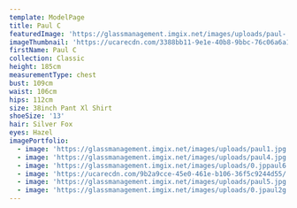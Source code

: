 ```yaml
---
template: ModelPage
title: Paul C
featuredImage: 'https://glassmanagement.imgix.net/images/uploads/paul-.jpg'
imageThumbnail: 'https://ucarecdn.com/3388bb11-9e1e-40b8-9bbc-76c06a6a105a/'
firstName: Paul C
collection: Classic
height: 185cm
measurementType: chest
bust: 109cm
waist: 106cm
hips: 112cm
size: 38inch Pant Xl Shirt
shoeSize: '13'
hair: Silver Fox
eyes: Hazel
imagePortfolio:
  - image: 'https://glassmanagement.imgix.net/images/uploads/paul1.jpg'
  - image: 'https://glassmanagement.imgix.net/images/uploads/paul4.jpg'
  - image: 'https://glassmanagement.imgix.net/images/uploads/0.jppaul6.jpg'
  - image: 'https://ucarecdn.com/9b2a9cce-45e0-461e-b106-36f5c9244d55/'
  - image: 'https://glassmanagement.imgix.net/images/uploads/paul5.jpg'
  - image: 'https://glassmanagement.imgix.net/images/uploads/0.jpaul2g.jpg'
---
```


